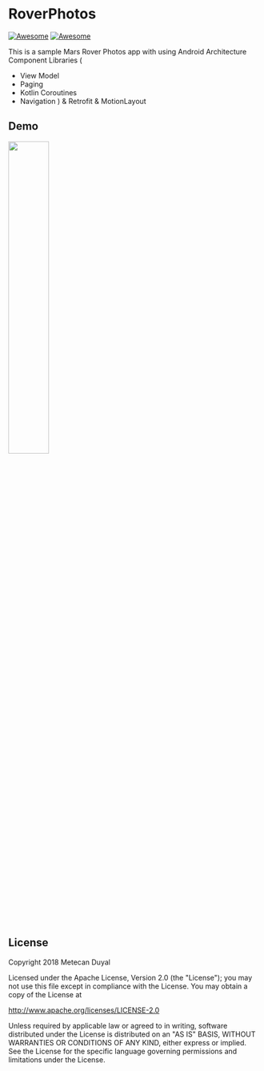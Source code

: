 # RoverPhotos
[![Awesome](https://img.shields.io/badge/status-under%20development-green.svg)](https://github.com/mtcn/RoverPhotos)
[![Awesome](https://img.shields.io/badge/API-21+-brightgreen.svg)](https://github.com/mtcn/RoverPhotos)

This is a sample Mars Rover Photos app with using Android Architecture Component Libraries (
* View Model
* Paging
* Kotlin Coroutines
* Navigation ) & Retrofit & MotionLayout

## Demo
<img src="/demo/app-demo.gif" width="40%">

## License
Copyright 2018 Metecan Duyal

Licensed under the Apache License, Version 2.0 (the "License"); you may not use this file except
in compliance with the License. You may obtain a copy of the License at

http://www.apache.org/licenses/LICENSE-2.0

Unless required by applicable law or agreed to in writing, software distributed under the License
is distributed on an "AS IS" BASIS, WITHOUT WARRANTIES OR CONDITIONS OF ANY KIND, either express
or implied. See the License for the specific language governing
permissions and limitations under the License.
